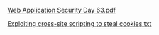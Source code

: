 [Web Application Security Day 63.pdf](https://github.com/fengsujie/Web-Application-Security-Day-63/files/9866406/Web.Application.Security.Day.63.pdf)



[Exploiting cross-site scripting to steal cookies.txt](https://github.com/fengsujie/Web-Application-Security-Day-63/files/9866408/Exploiting.cross-site.scripting.to.steal.cookies.txt)
